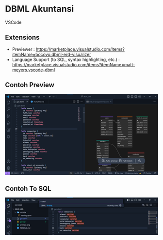 # DBML Akuntansi
VSCode

## Extensions
- Previewer : https://marketplace.visualstudio.com/items?itemName=bocovo.dbml-erd-visualizer
- Language Support (to SQL, syntax highlighting, etc.) : https://marketplace.visualstudio.com/items?itemName=matt-meyers.vscode-dbml

## Contoh Preview
<img src="./preview.png">

## Contoh To SQL
<img src="./tosql.png">